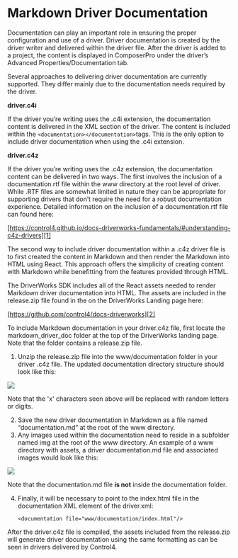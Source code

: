 # Markdown Driver Documentation
Documentation can play an important role in ensuring the proper configuration and use of a driver. Driver documentation is created by the driver writer and delivered within the driver file. After the driver is added to a project, the content is displayed in ComposerPro under the driver’s Advanced Properties/Documentation tab.

Several approaches to delivering driver documentation are currently supported. They differ mainly due to the documentation needs required by the driver. 

**driver.c4i**

If the driver you’re writing uses the .c4i extension, the documentation content is delivered in the XML section of the driver. The content is included within the `<documentation></documentation>`tags. This is the only option to include driver documentation when using the .c4i extension. 


**driver.c4z**

If the driver you’re writing uses the .c4z extension, the documentation content can be delivered in two ways. The first involves the inclusion of a documentation.rtf file within the www directory at the root level of driver. While .RTF files are somewhat limited in nature they can be appropriate for supporting drivers that don’t require the need for a robust documentation experience. Detailed information on the inclusion of a documentation.rtf file can found here:

[https://control4.github.io/docs-driverworks-fundamentals/#understanding-c4z-drivers][1]

The second way to include driver documentation within a .c4z driver file is to first created the content in Markdown and then render the Markdown into HTML using React. This approach offers the simplicity of creating content with Markdown while benefitting from the features provided through HTML.

The DriverWorks SDK includes all of the React assets needed to render Markdown driver documentation into HTML. The assets are included in the release.zip file found in the on the DriverWorks Landing page here:

[https://github.com/control4/docs-driverworks][2]

To include Markdown documentation in your driver.c4z file, first locate the markdown\_driver\_doc folder at the top of the DriverWorks landing page. Note that the folder contains a release.zip file. 

1. Unzip the release.zip file into the www/documentation folder in your driver .c4z file. The updated documentation directory structure should look like this:


<img src="images/2_01.jpg"/>


Note that the 'x' characters seen above will be replaced with random letters or digits.

2. Save the new driver documentation in Markdown as a file named “documentation.md” at the root of the www directory.
3. Any images used within the documentation need to reside in a subfolder named img at the root of the www directory. An example of a www directory with assets, a driver documentation.md file and associated images would look like this:

<img src="images/2_02.jpg"/>

Note that the documentation.md file **is not** inside the documentation folder.

4. Finally, it will be necessary to point to the index.html file in the documentation XML element of the driver.xml:


	 `<documentation file="www/documentation/index.html"/>`


After the driver.c4z file is compiled, the assets included from the release.zip will generate driver documentation using the same formatting as can be seen in drivers delivered by Control4. 

[1]:	https://control4.github.io/docs-driverworks-fundamentals/#understanding-c4z-drivers
[2]:	https://github.com/control4/docs-driverworks